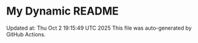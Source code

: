 # My Dynamic README
Updated at: Thu Oct  2 19:15:49 UTC 2025
This file was auto-generated by GitHub Actions.
